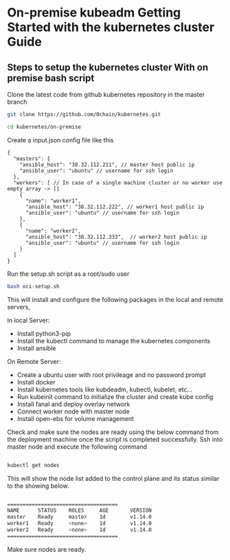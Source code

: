# On-premise kubeadm Getting Started with the kubernetes cluster Guide

## Steps to setup the kubernetes cluster With on premise bash script

Clone the latest code from github kubernetes repository in the master branch

```bash
git clone https://github.com/0chain/kubernetes.git

cd kubernetes/on-premise

```
Create a input.json config file like this
```
{
  "masters": {
    "ansible_host": "38.32.112.211", // master host public ip
    "ansible_user": "ubuntu" // username for ssh login 
  },
  "workers": [ // In case of a single machine cluster or no worker use empty array -> []
    { 
      "name": "worker1",
      "ansible_host": "38.32.112.222", // worker1 host public ip
      "ansible_user": "ubuntu" // username for ssh login 
    },
    { 
      "name": "worker2",
      "ansible_host": "38.32.112.333",  // worker2 host public ip
      "ansible_user": "ubuntu" // username for ssh login 
    }
  ]
}
```

Run the setup.sh script as a root/sudo user

```bash
bash oci-setup.sh
```

This will install and configure the following packages in the local and remote servers,

In local Server:
- Install python3-pip
- Install the kubectl command to manage the kubernetes components
- Install ansible

On Remote Server:
- Create a ubuntu user with root privileage and no password prompt
- Install docker
- Install kubernetes tools like kubdeadm, kubectl, kubelet, etc...
- Run kubeinit command to initialize the cluster and create kube config
- Install fanal and deploy overlay network
- Connect worker node with master node
- Install open-ebs for volume management

Check and make sure the nodes are ready using the below command from the deployment machine once the script is completed successfully.
Ssh into master node and execute the following command

```bash

kubectl get nodes
```

This will show the node list added to the control plane and its status similar to the showing below.

```bash

====================================
NAME      STATUS    ROLES     AGE       VERSION
master    Ready     master    1d        v1.14.0
worker1   Ready     <none>    1d        v1.14.0
worker2   Ready     <none>    1d        v1.14.0
====================================
```
Make sure nodes are ready.
